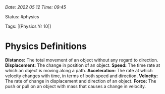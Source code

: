 
*Date: 2022 05 12 Time: 09:45*

Status: #physics

Tags: [[Physics Yr 10]]

# Physics Definitions

**Distance:** The total movement of an object without any regard to direction.
**Displacement:** The change in position of an object.
**Speed:** The time rate at which an object is moving along a path.
**Acceleration:** The rate at which velocity changes with time, in terms of both speed and direction.
**Velocity:** The rate of change in displacement and direction of an object.
**Force:** The push or pull on an object with mass that causes a change in velocity.
